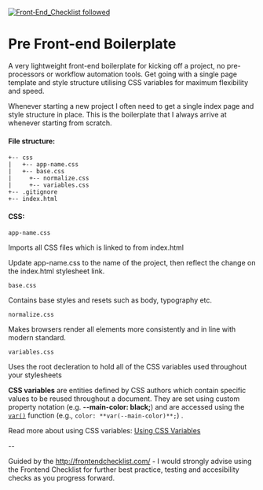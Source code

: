 [![Front‑End_Checklist followed](https://img.shields.io/badge/Front‑End_Checklist-followed-brightgreen.svg)](https://github.com/thedaviddias/Front-End-Checklist/)

# Pre Front-end Boilerplate

A very lightweight front-end boilerplate for kicking off a project, no pre-processors or workflow automation tools. Get going with a single page template and style structure utilising CSS variables for maximum flexibility and speed.

Whenever starting a new project I often need to get a single index page and style structure in place. This is the boilerplate that I always arrive at whenever starting from scratch.

#### File structure:

```
+-- css
|   +-- app-name.css
|   +-- base.css
|	  +-- normalize.css
|	  +-- variables.css
+-- .gitignore
+-- index.html
```

#### CSS:

`app-name.css`

Imports all CSS files which is linked to from index.html

Update app-name.css to the name of the project, then reflect the change on the index.html stylesheet link.

`base.css`

Contains base styles and resets such as body, typography etc.

`normalize.css`

Makes browsers render all elements more consistently and in line with modern standard.

`variables.css`

Uses the root decleration to hold all of the CSS variables used throughout your stylesheets

**CSS variables** are entities defined by CSS authors which contain specific values to be reused throughout a document. They are set using custom property notation (e.g. **--main-color: black;**) and are accessed using the [`var()`](https://developer.mozilla.org/en-US/docs/Web/CSS/var()) function (e.g., `color: **var(--main-color)**;`) .

Read more about using CSS variables: [Using CSS Variables](https://developer.mozilla.org/en-US/docs/Web/CSS/Using_CSS_variables)

--

Guided by the http://frontendchecklist.com/ - I would strongly advise using the Frontend Checklist for further best practice, testing and accesibility checks as you progress forward.
